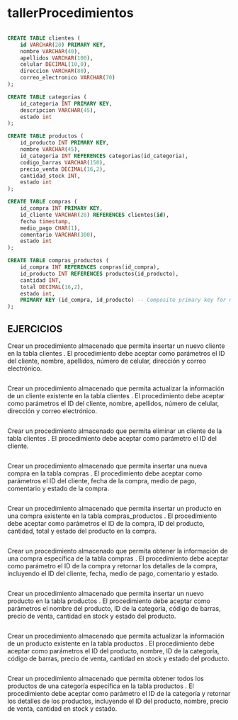 # tallerProcedimientos

~~~ sql

CREATE TABLE clientes (
    id VARCHAR(20) PRIMARY KEY,
    nombre VARCHAR(40),
    apellidos VARCHAR(100),
    celular DECIMAL(10,0),
    direccion VARCHAR(80),
    correo_electronico VARCHAR(70)
);

CREATE TABLE categorias (
    id_categoria INT PRIMARY KEY,
    descripcion VARCHAR(45),
    estado int
);

CREATE TABLE productos (
    id_producto INT PRIMARY KEY,
    nombre VARCHAR(45),
    id_categoria INT REFERENCES categorias(id_categoria),
    codigo_barras VARCHAR(150),
    precio_venta DECIMAL(16,2),
    cantidad_stock INT,
    estado int
);

CREATE TABLE compras (
    id_compra INT PRIMARY KEY,
    id_cliente VARCHAR(20) REFERENCES clientes(id),
    fecha timestamp,
    medio_pago CHAR(1),
    comentario VARCHAR(300),
    estado int
);

CREATE TABLE compras_productos (
    id_compra INT REFERENCES compras(id_compra),
    id_producto INT REFERENCES productos(id_producto),
    cantidad INT,
    total DECIMAL(16,2),
    estado int,
    PRIMARY KEY (id_compra, id_producto) -- Composite primary key for many-to-many relationship
);
~~~

## EJERCICIOS 

Crear un procedimiento almacenado que permita insertar un nuevo cliente en la tabla
clientes . El procedimiento debe aceptar como parámetros el ID del cliente, nombre,
apellidos, número de celular, dirección y correo electrónico.

~~~ sql
~~~

Crear un procedimiento almacenado que permita actualizar la información de un cliente
existente en la tabla clientes . El procedimiento debe aceptar como parámetros el ID del
cliente, nombre, apellidos, número de celular, dirección y correo electrónico.
~~~ sql
~~~


Crear un procedimiento almacenado que permita eliminar un cliente de la tabla clientes . El
procedimiento debe aceptar como parámetro el ID del cliente.
~~~ sql
~~~

Crear un procedimiento almacenado que permita insertar una nueva compra en la tabla
compras . El procedimiento debe aceptar como parámetros el ID del cliente, fecha de la
compra, medio de pago, comentario y estado de la compra.
~~~ sql
~~~

Crear un procedimiento almacenado que permita insertar un producto en una compra
existente en la tabla compras_productos . El procedimiento debe aceptar como parámetros
el ID de la compra, ID del producto, cantidad, total y estado del producto en la compra.
~~~ sql
~~~

Crear un procedimiento almacenado que permita obtener la información de una compra
específica de la tabla compras . El procedimiento debe aceptar como parámetro el ID de la
compra y retornar los detalles de la compra, incluyendo el ID del cliente, fecha, medio de
pago, comentario y estado.
~~~ sql
~~~

Crear un procedimiento almacenado que permita insertar un nuevo producto en la tabla
productos . El procedimiento debe aceptar como parámetros el nombre del producto, ID de
la categoría, código de barras, precio de venta, cantidad en stock y estado del producto.
~~~ sql
~~~


Crear un procedimiento almacenado que permita actualizar la información de un producto
existente en la tabla productos . El procedimiento debe aceptar como parámetros el ID del
producto, nombre, ID de la categoría, código de barras, precio de venta, cantidad en stock y
estado del producto.
~~~ sql
~~~

Crear un procedimiento almacenado que permita obtener todos los productos de una
categoría específica en la tabla productos . El procedimiento debe aceptar como parámetro
el ID de la categoría y retornar los detalles de los productos, incluyendo el ID del producto,
nombre, precio de venta, cantidad en stock y estado.

~~~ sql
~~~
